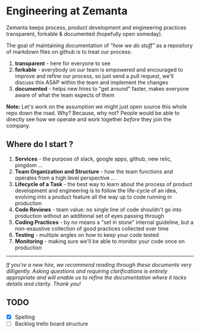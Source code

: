 # Engineering at Zemanta

Zemanta keeps process, product development and engineering practices transparent, forkable &amp; documented (hopefully open someday).

The goal of maintaining documentation of *"how we do stuff"* as a repository of markdown files on github is to treat our process:

1. **transparent** - here for everyone to see
2. **forkable** - everybody on our team is empowered and encouraged to improve and refine our process, so just send a pull request, we'll discuss this ASAP within the team and implement the changes
3. **documented** - helps new hires to "get around" faster, makes everyone aware of what the team expects of them

**Note:** Let's work on the assumption we might just open source this whole repo down the road. Why? Because, why not? People would be able to directly see how we operate and work together *before* they join the company.  

## Where do I start ?

1. **Services** - the purpose of slack, google apps, github, new relic, pingdom ...
2. **Team Organization and Structure** - how the team functions and operates from a high level perspective ...
3. **Lifecycle of a Task** - the best way to learn about the process of product development and engineering is to follow the life-cycle of an idea, evolving into a product feature all the way up to code running in production
4. **Code Reviews** - team value: no single line of code shouldn't go into production without an additional set of eyes passing through
5. **Coding Practices** - by no means a "set in stone" internal guideline, but a non-exaustive collection of good practices collected over time
6. **Testing** - multiple angles on how to keep your code tested
7. **Monitoring** - making sure we'll be able to monitor your code once on production

----

*If you're a new hire, we recommend reading through these documents very dilligently. Asking questions and requiring clarifications is entirely appropriate and will enable us to refine the documentation where it lacks details and clarity. Thank you!*

## TODO

* [x] Spelling
* [ ] Backlog trello board structure
